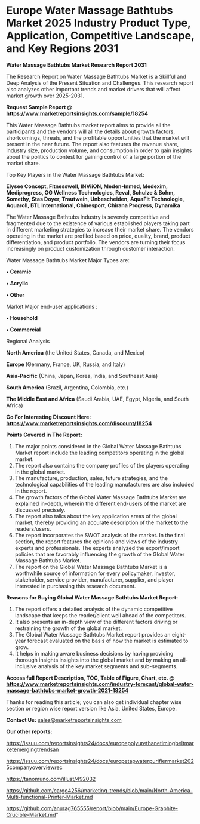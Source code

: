  # Europe Water Massage Bathtubs Market 2025 Industry Product Type, Application, Competitive Landscape, and Key Regions 2031

<strong>Water Massage Bathtubs Market Research Report 2031</strong>

The Research Report on Water Massage Bathtubs Market is a Skillful and Deep Analysis of the Present Situation and Challenges. This research report also analyzes other important trends and market drivers that will affect market growth over 2025-2031.

<strong>Request Sample Report @ <a href=https://www.marketreportsinsights.com/sample/18254>https://www.marketreportsinsights.com/sample/18254</a></strong>

This Water Massage Bathtubs market report aims to provide all the participants and the vendors will all the details about growth factors, shortcomings, threats, and the profitable opportunities that the market will present in the near future. The report also features the revenue share, industry size, production volume, and consumption in order to gain insights about the politics to contest for gaining control of a large portion of the market share.

Top Key Players in the Water Massage Bathtubs Market:

<strong>Elysee Concept, Fitnesswell, INViiON, Meden-Inmed, Medexim, Mediprogress, OG Wellness Technologies, Reval, Schulze & Bohm, Somethy, Stas Doyer, Trautwein, Unbescheiden, AquaFit Technologie, Aquaroll, BTL International, Chinesport, Chirana Progress, Dynamika</strong>

The Water Massage Bathtubs Industry is severely competitive and fragmented due to the existence of various established players taking part in different marketing strategies to increase their market share. The vendors operating in the market are profiled based on price, quality, brand, product differentiation, and product portfolio. The vendors are turning their focus increasingly on product customization through customer interaction.

Water Massage Bathtubs Market Major Types are:

<strong>• Ceramic

• Acrylic

• Other</strong>

Market Major end-user applications :

<strong>• Household

• Commercial</strong>

Regional Analysis

</u><strong><b>North America</b></strong> (the United States, Canada, and Mexico)

<strong><b>Europe </b></strong>(Germany, France, UK, Russia, and Italy)

<strong><b>Asia-Pacific</b></strong> (China, Japan, Korea, India, and Southeast Asia)

<strong><b>South America</b></strong> (Brazil, Argentina, Colombia, etc.)

<strong><b>The Middle East and Africa</b></strong> (Saudi Arabia, UAE, Egypt, Nigeria, and South Africa)

<strong>Go For Interesting Discount Here: <a href=https://www.marketreportsinsights.com/discount/18254>https://www.marketreportsinsights.com/discount/18254</a></strong>

<strong>Points Covered in The Report:</strong>
<ol>
  <li>The major points considered in the Global Water Massage Bathtubs Market report include the leading competitors operating in the global market.</li>
  <li>The report also contains the company profiles of the players operating in the global market.</li>
  <li>The manufacture, production, sales, future strategies, and the technological capabilities of the leading manufacturers are also included in the report.</li>
  <li>The growth factors of the Global Water Massage Bathtubs Market are explained in-depth, wherein the different end-users of the market are discussed precisely.</li>
  <li>The report also talks about the key application areas of the global market, thereby providing an accurate description of the market to the readers/users.</li>
  <li>The report incorporates the SWOT analysis of the market. In the final section, the report features the opinions and views of the industry experts and professionals. The experts analyzed the export/import policies that are favorably influencing the growth of the Global Water Massage Bathtubs Market.</li>
  <li>The report on the Global Water Massage Bathtubs Market is a worthwhile source of information for every policymaker, investor, stakeholder, service provider, manufacturer, supplier, and player interested in purchasing this research document.</li>
</ol>
<strong>Reasons for Buying Global Water Massage Bathtubs Market Report:</strong>

<ol>
  <li>The report offers a detailed analysis of the dynamic competitive landscape that keeps the reader/client well ahead of the competitors.</li>
  <li>It also presents an in-depth view of the different factors driving or restraining the growth of the global market.</li>
  <li>The Global Water Massage Bathtubs Market report provides an eight-year forecast evaluated on the basis of how the market is estimated to grow.</li>
  <li>It helps in making aware business decisions by having providing thorough insights insights into the global market and by making an all-inclusive analysis of the key market segments and sub-segments.</li>
</ol>
<strong>Access full Report Description, TOC, Table of Figure, Chart, etc. @ <a href=https://www.marketreportsinsights.com/industry-forecast/global-water-massage-bathtubs-market-growth-2021-18254>https://www.marketreportsinsights.com/industry-forecast/global-water-massage-bathtubs-market-growth-2021-18254</a></strong>


Thanks for reading this article; you can also get individual chapter wise section or region wise report version like Asia, United States, Europe.

<strong>Contact Us:</strong>
sales@marketreportsinsights.com

<strong>Our other reports:</strong>

<a href=https://issuu.com/reportsinsights24/docs/europepolyurethanetimingbeltmarketemergingtrendsan>https://issuu.com/reportsinsights24/docs/europepolyurethanetimingbeltmarketemergingtrendsan</a>

<a href=https://issuu.com/reportsinsights24/docs/europetapwaterpurifiermarket2025companyoverviewrec>https://issuu.com/reportsinsights24/docs/europetapwaterpurifiermarket2025companyoverviewrec</a>

<a href=https://tanomuno.com/illust/492032>https://tanomuno.com/illust/492032</a>

<a href=https://github.com/cargo4256/marketing-trends/blob/main/North-America-Multi-functional-Printer-Market.md>https://github.com/cargo4256/marketing-trends/blob/main/North-America-Multi-functional-Printer-Market.md</a>

<a href=https://github.com/anurag765555/report/blob/main/Europe-Graphite-Crucible-Market.md>https://github.com/anurag765555/report/blob/main/Europe-Graphite-Crucible-Market.md</a>"
